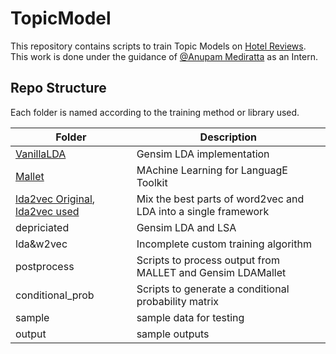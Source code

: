 # TopicModel

This repository contains scripts to train Topic Models on [Hotel Reviews](https://github.com/kavgan/data-science-tutorials/blob/master/word2vec/reviews_data.txt.gz).  
This work is done under the guidance of [@Anupam Mediratta](https://github.com/anupamme) as an Intern.  

## Repo Structure

Each folder is named according to the training method or library used.  

|Folder| Description|
|---|---|
|[VanillaLDA](https://radimrehurek.com/gensim/models/ldamodel.html)| Gensim LDA implementation|
|[Mallet](http://mallet.cs.umass.edu/index.php)| MAchine Learning for LanguagE Toolkit|
|[lda2vec Original](https://github.com/cemoody/lda2vec/), [lda2vec used](https://github.com/Rochan-A/lda2vec)| Mix the best parts of word2vec and LDA into a single framework|
|depriciated| Gensim LDA and LSA|
|lda&w2vec| Incomplete custom training algorithm|
|postprocess| Scripts to process output from MALLET and Gensim LDAMallet|
|conditional_prob| Scripts to generate a conditional probability matrix
|sample| sample data for testing
|output| sample outputs